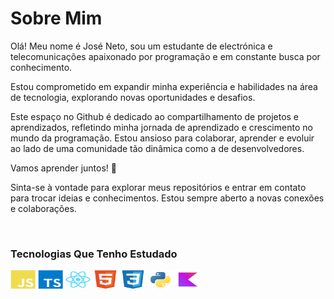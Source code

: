 # Sobre Mim

Olá! Meu nome é José Neto, sou um estudante de electrónica e telecomunicações apaixonado por programação e em constante busca por conhecimento.

Estou comprometido em expandir minha experiência e habilidades na área de tecnologia, explorando novas oportunidades e desafios. 

Este espaço no Github é dedicado ao compartilhamento de projetos e aprendizados, refletindo minha jornada de aprendizado e crescimento no mundo da programação. Estou ansioso para colaborar, aprender e evoluir ao lado de uma comunidade tão dinâmica como a de desenvolvedores.

Vamos aprender juntos! 🚀

Sinta-se à vontade para explorar meus repositórios e entrar em contato para trocar ideias e conhecimentos. Estou sempre aberto a novas conexões e colaborações.

<div style="display: inline_block"><br>
   <h3>Tecnologias Que Tenho Estudado</h3>
  <img align="center" alt="Rafa-Js" height="30" width="40" src="https://raw.githubusercontent.com/devicons/devicon/master/icons/javascript/javascript-plain.svg">
  <img align="center" alt="Rafa-Ts" height="30" width="40" src="https://raw.githubusercontent.com/devicons/devicon/master/icons/typescript/typescript-plain.svg">
  <img align="center" alt="Rafa-React" height="30" width="40" src="https://raw.githubusercontent.com/devicons/devicon/master/icons/react/react-original.svg">
  <img align="center" alt="Rafa-HTML" height="30" width="40" src="https://raw.githubusercontent.com/devicons/devicon/master/icons/html5/html5-original.svg">
  <img align="center" alt="Rafa-CSS" height="30" width="40" src="https://raw.githubusercontent.com/devicons/devicon/master/icons/css3/css3-original.svg">
  <img align="center" alt="Rafa-Python" height="30" width="40" src="https://raw.githubusercontent.com/devicons/devicon/master/icons/python/python-original.svg">
  <img align="center" alt="Neto-Java" height="30" width="40" src="https://raw.githubusercontent.com/devicons/devicon/master/icons/kotlin/kotlin-original.svg">
</div>
  
  ##
 
<div>   
</div>
